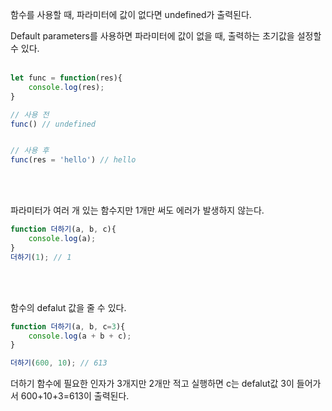 함수를 사용할 때, 파라미터에 값이 없다면 undefined가 출력된다.

Default parameters를 사용하면 파라미터에 값이 없을 때, 출력하는 초기값을 설정할 수 있다.
<br><br>
``` js
let func = function(res){
    console.log(res);
}

// 사용 전
func() // undefined


// 사용 후
func(res = 'hello') // hello
 ```
<br><br>
 

파라미터가 여러 개 있는 함수지만 1개만 써도 에러가 발생하지 않는다.
``` js
function 더하기(a, b, c){
    console.log(a);
}
더하기(1); // 1
 ```
<br><br>
 

함수의 defalut 값을 줄 수 있다.
``` js
function 더하기(a, b, c=3){
    console.log(a + b + c);
}

더하기(600, 10); // 613
```
더하기 함수에 필요한 인자가 3개지만 2개만 적고 실행하면 c는 defalut값 3이 들어가서 600+10+3=613이 출력된다.
